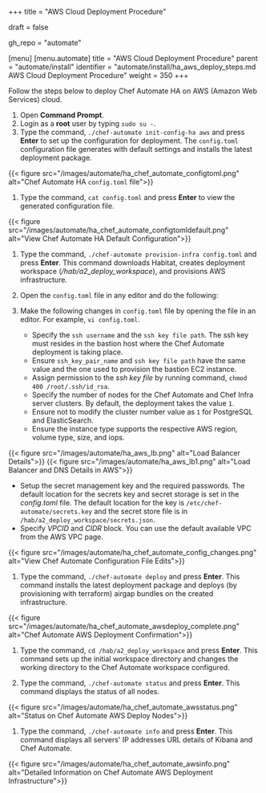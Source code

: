 +++
title = "AWS Cloud Deployment Procedure"

draft = false

gh_repo = "automate"

[menu]
  [menu.automate]
    title = "AWS Cloud Deployment Procedure"
    parent = "automate/install"
    identifier = "automate/install/ha_aws_deploy_steps.md AWS Cloud Deployment Procedure"
    weight = 350
+++

Follow the steps below to deploy Chef Automate HA on AWS (Amazon Web Services) cloud.

1. Open **Command Prompt**.
1. Login as a **root** user by typing `sudo su -`.
1. Type the command, `./chef-automate init-config-ha aws` and press **Enter** to set up the configuration for deployment. The `config.toml` configuration file generates with default settings and installs the latest deployment package.

<!-- Habitat is a package manager for the chef. A centralised place for all packages. -->

{{< figure src="/images/automate/ha_chef_automate_configtoml.png" alt="Chef Automate HA `config.toml` file">}}

1. Type the command, `cat config.toml` and press **Enter** to view the generated configuration file.

{{< figure src="/images/automate/ha_chef_automate_configtomldefault.png" alt="View Chef Automate HA Default Configuration">}}

1. Type the command, `./chef-automate provision-infra config.toml` and press **Enter**. This command downloads Habitat, creates deployment workspace (*/hab/a2_deploy_workspace*), and provisions AWS infrastructure.

1. Open the `config.toml` file in any editor and do the following:

1. Make the following changes in `config.toml` file by opening the file in an editor. For example, `vi config.toml`.

   - Specify the `ssh username` and the `ssh key file path`. The ssh key must resides in the bastion host where the Chef Automate deployment is taking place.
   - Ensure `ssh_key_pair_name` and `ssh key file path` have the same value and the one used to provision the bastion EC2 instance.
   - Assign permission to the *ssh key file* by running command, `chmod 400 /root/.ssh/id_rsa`.
   - Specify the number of nodes for the Chef Automate and Chef Infra server clusters. By default, the deployment takes the value `1`.
   - Ensure not to modify the cluster number value as `1` for PostgreSQL and ElasticSearch.
   - Ensure the instance type supports the respective AWS region, volume type, size, and iops.
   <!-- 1. List of IP address for the cluster - there are options for private and public ip's. in case of we don't have public-ip for the vm's we can use the private ip -->
   <!-- Add load balancer certificate details for automate and chef-server. Navigate to Create Load Balancer screen in AWS console and copy the required LB ARN and DNS details-->

  {{< figure src="/images/automate/ha_aws_lb.png" alt="Load Balancer Details">}}
  {{< figure src="/images/automate/ha_aws_lb1.png" alt="Load Balancer and DNS Details in AWS">}}

   - Setup the secret management key and the required passwords. The default location for the secrets key and secret storage is set in the *config.toml* file. The default location for the key is `/etc/chef-automate/secrets.key` and the secret store file is in `/hab/a2_deploy_workspace/secrets.json`.
   - Specify *VPCID* and *CIDR* block. You can use the default available VPC from the AWS VPC page.

{{< figure src="/images/automate/ha_chef_automate_config_changes.png" alt="View Chef Automate Configuration File Edits">}}

1. Type the command, `./chef-automate deploy` and press **Enter**. This command installs the latest deployment package and deploys (by provisioning with terraform) airgap bundles on the created infrastructure.

{{< figure src="/images/automate/ha_chef_automate_awsdeploy_complete.png" alt="Chef Automate AWS Deployment Confirmation">}}

1. Type the command, `cd /hab/a2_deploy_workspace` and press **Enter**. This command sets up the initial workspace directory and changes the working directory to the Chef Automate workspace configured.

1. Type the command, `./chef-automate status` and press **Enter**. This command displays the status of all nodes.

{{< figure src="/images/automate/ha_chef_automate_awsstatus.png" alt="Status on Chef Automate AWS Deploy Nodes">}}

1. Type the command, `./chef-automate info` and press **Enter**. This command displays all servers' IP addresses URL details of Kibana and Chef Automate.

{{< figure src="/images/automate/ha_chef_automate_awsinfo.png" alt="Detailed Information on Chef Automate AWS Deployment Infrastructure">}}
